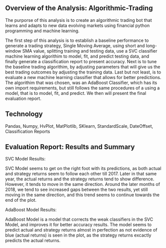 ## Overview of the Analysis: Algorithmic-Trading
The purporse of this analysis is to create an algorithmic trading bot that learns and adapts to new data evolving markets using financial python programming and machine learning. 

The first step of this analysis is to establish a baseline performance to generate a trading strategy, Single Moving Average,  using short and long-window SMA value, splitting training and testing data, use a SVC classifier machine learning algorithim to model, fit, and predict testing data, and finally generate a classification report to present accuracy. Next is to tune the baseline trading algorithim, by adjusting parameters that will give us the best trading outcomes by adjusting the training data. Last but not least, is to evaluate a new machine learning classifier that allows for better predictions. The algorithim that was chosen, was an AdaBoost Classifier, which has its own import requirements, but still follows the same procedures of a using a model, that is to model, fit, and predict. We then will present the final evaluation report. 


## Technology 
Pandas, Numpy, HvPlot, MatPlotlib, SKlearn, StandardScale, DateOffset, Classification Reports


## Evaluation Report: Results and Summary

SVC Model Results: 

SVC Model seems to get on the right foot with its predictions, as both actual and strategy returns seem to follow each other till 2017. Later in that same year, the actual returns and the strategy returns tend to show difference. However, it tends to move in the same direction. Around the later months of 2018, we tend to see increased gaps between the two results, yet still moving in the same direction, and this trend seems to continue towards the end of the plot. 

AdaBoost Model Results: 

AdaBoost Model is a model that corrects the weak classifiers in the SVC Model, and improves it for better accuracy results. The model seems to predict actual and strategy returns almost in perfection as not evidence of blue (actual returns) is seen in the plot, as the strategy returns excactly predicts the actual returns. 






